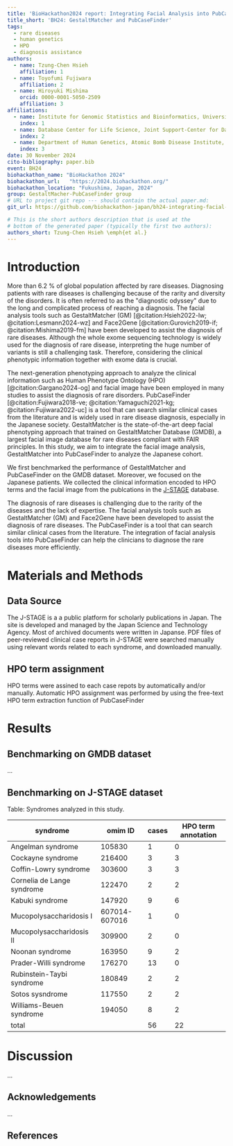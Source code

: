 ```yaml
---
title: 'BioHackathon2024 report: Integrating Facial Analysis into PubCaseFinder'
title_short: 'BH24: GestaltMatcher and PubCaseFinder'
tags:
  - rare diseases
  - human genetics
  - HPO
  - diagnosis assistance
authors:
  - name: Tzung-Chen Hsieh
    affiliation: 1
  - name: Toyofumi Fujiwara
    affiliation: 2
  - name: Hiroyuki Mishima
    orcid: 0000-0001-5050-2509
    affiliation: 3
affiliations:
  - name: Institute for Genomic Statistics and Bioinformatics, University Hospital Bonn, Rheinische Friedrich-Wilhelms-Universität Bonn, Bonn, Germany
    index: 1
  - name: Database Center for Life Science, Joint Support-Center for Data Science Research, Research Organization of Information and Systems, Chiba, Japan
    index: 2
  - name: Department of Human Genetics, Atomic Bomb Disease Institute, Nagasaki University, Nagasaki, Japan
    index: 3
date: 30 November 2024
cito-bibliography: paper.bib
event: BH24
biohackathon_name: "BioHackathon 2024"
biohackathon_url:   "https://2024.biohackathon.org/"
biohackathon_location: "Fukushima, Japan, 2024"
group: GestaltMacher-PubCaseFinder group
# URL to project git repo --- should contain the actual paper.md:
git_url: https://github.com/biohackathon-japan/bh24-integrating-facial-analysis-into-pubcasefinder

# This is the short authors description that is used at the
# bottom of the generated paper (typically the first two authors):
authors_short: Tzung-Chen Hsieh \emph{et al.}
---
```


# Introduction

More than 6.2 \% of global population affected by rare diseases. Diagnosing patients with rare diseases is challenging because of the rarity and diversity of the disorders. It is often referred to as the "diagnostic odyssey" due to the long and complicated process of reaching a diagnosis. The facial analysis tools such as GestaltMatcher (GM)  [@citation:Hsieh2022-lw; @citation:Lesmann2024-wz] and Face2Gene [@citation:Gurovich2019-if; @citation:Mishima2019-fm] have been developed to assist the diagnosis of rare diseases.
Although the whole exome sequencing technology is widely used for the diagnosis of rare disease, interpreting the huge number of variants is still a challenging task. 
Therefore, considering the clinical phenotypic information together with exome data is crucial.

The next-generation phenotyping approach to analyze the clinical information such as Human Phenotype Ontology (HPO) [@citation:Gargano2024-og] and facial image have been employed in many studies to assist the diagnosis of rare disorders.
PubCaseFinder [@citation:Fujiwara2018-ve; @citation:Yamaguchi2021-kg; @citation:Fujiwara2022-uc]
 is a tool that can search similar clinical cases from the literature and is widely used in rare disease diagnosis, especially in the Japanese society.
GestaltMatcher is the state-of-the-art deep facial phenotyping approach that trained on GestaltMatcher Database (GMDB), a largest facial image database for rare diseases compliant with FAIR principles.
In this study, we aim to integrate the facial image analysis, GestaltMatcher into PubCaseFinder to analyze the Japanese cohort.

We first benchmarked the performance of GestaltMatcher and PubCaseFinder on the GMDB dataset. Moreover, we focused on the Japanese patients. We collected the clinical information encoded to HPO terms and the facial image from the publcations in the [J-STAGE](https://www.jstage.jst.go.jp/) database. 

The diagnosis of rare diseases is challenging due to the rarity of the diseases and the lack of expertise. The facial analysis tools such as GestaltMatcher (GM) and Face2Gene have been developed to assist the diagnosis of rare diseases. The PubCaseFinder is a tool that can search similar clinical cases from the literature. The integration of facial analysis tools into PubCaseFinder can help the clinicians to diagnose the rare diseases more efficiently.

# Materials and Methods

## Data Source
The J-STAGE is a a public platform for scholarly publications in Japan. The site is developed and managed by the Japan Science and Technology Agency. Most of archived documents were written in Japanse. PDF files of peer-reviewed  clinical case reports in J-STAGE were searched manually using relevant words related to each syndrome, and downloaded manually.

## HPO term assignment
HPO terms were assined to each case repots by automatically and/or manually. Automatic HPO assignment was performed by using the free-text HPO term extraction function of PubCaseFinder

# Results
## Benchmarking on GMDB dataset

...

## Benchmarking on J-STAGE dataset

Table: Syndromes analyzed in this study. 

| syndrome                   | omim ID | cases  | HPO term annotation |
| --------                   | ------  | ----   | ----                |
| Angelman syndrome          | 105830  | 1      | 0 | 
| Cockayne  syndrome         | 216400  | 3      | 3 |
| Coffin-Lowry syndrome      | 303600  | 3      | 3 |
| Cornelia de Lange syndrome | 122470  | 2      | 2 |
| Kabuki syndrome            | 147920  | 9      | 6 |
| Mucopolysaccharidosis I    | 607014-607016| 1      | 0 |
| Mucopolysaccharidosis II   | 309900 | 2      | 0 |
| Noonan syndrome            | 163950  | 9      | 2 |
| Prader-Willi syndrome      | 176270  | 13     | 0 |
| Rubinstein-Taybi syndrome  | 180849  | 2      | 2 |
| Sotos sysndrome            | 117550  | 2      | 2 |
| Williams-Beuen syndrome    | 194050  | 8      | 2 |
| total                      |         | 56     | 22 |

# Discussion

...

## Acknowledgements

...

## References
<!-- 
References will be automatically added when we submit to BioHackrXiv. Instruction for authors below is commented out in the source.

# Formatting

This document use Markdown and you can look at [this tutorial](https://www.markdowntutorial.com/).

## Subsection level 2

Please keep sections to a maximum of only two levels.

## Tables and figures

Tables can be added in the following way, though alternatives are possible:

Table: Note that table caption is automatically numbered and should be
given before the table itself.

| Header 1 | Header 2 |
| -------- | -------- |
| item 1 | item 2 |
| item 3 | item 4 |

A figure is added with:

![Caption for BioHackrXiv logo figure](./biohackrxiv.png)

# Other main section on your manuscript level 1

Lists can be added with:

1. Item 1
2. Item 2

# Citation Typing Ontology annotation

You can use [CiTO](http://purl.org/spar/cito/2018-02-12) annotations, as explained in [this BioHackathon Europe 2021 write up](https://raw.githubusercontent.com/biohackrxiv/bhxiv-metadata/main/doc/elixir_biohackathon2021/paper.md) and [this CiTO Pilot](https://www.biomedcentral.com/collections/cito).
Using this template, you can cite an article and indicate _why_ you cite that article, for instance DisGeNET-RDF [@citesAsAuthority:Queralt2016].

The syntax in Markdown is as follows: a single intention annotation looks like
`[@usesMethodIn:Krewinkel2017]`; two or more intentions are separated
with colons, like `[@extends:discusses:Nielsen2017Scholia]`. When you cite two
different articles, you use this syntax: `[@citesAsDataSource:Ammar2022ETL; @citesAsDataSource:Arend2022BioHackEU22]`.

Possible CiTO typing annotation include:

* citesAsDataSource: when you point the reader to a source of data which may explain a claim
* usesDataFrom: when you reuse somehow (and elaborate on) the data in the cited entity
* usesMethodIn
* citesAsAuthority
* citesAsEvidence
* citesAsPotentialSolution
* citesAsRecommendedReading
* citesAsRelated
* citesAsSourceDocument
* citesForInformation
* confirms
* documents
* providesDataFor
* obtainsSupportFrom
* discusses
* extends
* agreesWith
* disagreesWith
* updates
* citati
-->
